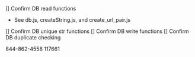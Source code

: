 [] Confirm DB read functions
  - See db.js, createString.js, and create_url_pair.js
  
[] Confirm DB unique str functions
[] Confirm DB write functions
[] Confirm DB duplicate checking

844-862-4558 117661